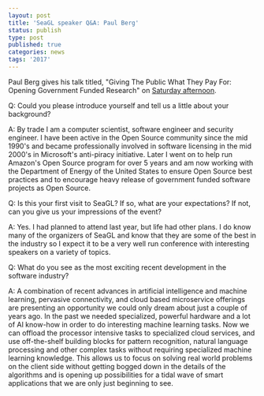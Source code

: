 ```yaml
---
layout: post
title: 'SeaGL speaker Q&A: Paul Berg'
status: publish
type: post
published: true
categories: news
tags: '2017'
---
```



Paul Berg gives his talk titled, "Giving The Public What They Pay For: Opening Government Funded Research" on [Saturday afternoon](https://osem.seagl.org/conferences/seagl2017/program/proposals/358).

Q: Could you please introduce yourself and tell us a little about your background?
 
A: By trade I am a computer scientist, software engineer and security engineer. I have been active in the Open Source community since the mid 1990's and became professionally involved in software licensing in the mid 2000's in Microsoft's anti-piracy initiative. Later I went on to help run Amazon's Open Source program for over 5 years and am now working with the Department of Energy of the United States to ensure Open Source best practices and to encourage heavy release of government funded software projects as Open Source.

Q: Is this your first visit to SeaGL? If so, what are your expectations? If not, can you give us your impressions of the event?
 
A: Yes. I had planned to attend last year, but life had other plans. I do know many of the organizers of SeaGL and know that they are some of the best in the industry so I expect it to be a very well run conference with interesting speakers on a variety of topics.

Q: What do you see as the most exciting recent development in the software industry?

A: A combination of recent advances in artificial intelligence and machine learning, pervasive connectivity, and cloud based microservice offerings are presenting an opportunity we could only dream about just a couple of years ago. In the past we needed specialized, powerful hardware and a lot of AI know-how in order to do interesting machine learning tasks. Now we can offload the processor intensive tasks to specialized cloud services, and use off-the-shelf building blocks for pattern recognition, natural language processing and other complex tasks without requiring specialized machine learning knowledge. This allows us to focus on solving real world problems on the client side without getting bogged down in the details of the algorithms and is opening up possibilities for a tidal wave of smart applications that we are only just beginning to see.


